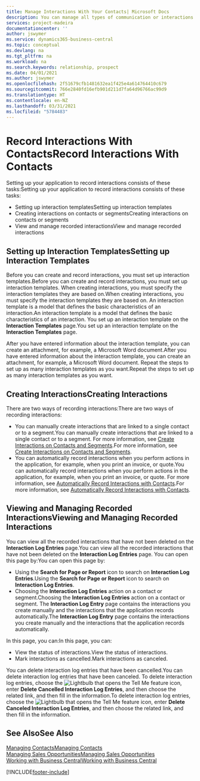 ```yaml
---
title: Manage Interactions With Your Contacts| Microsoft Docs
description: You can manage all types of communication or interactions between your company and your contacts, for example, letters, phone calls, meetings, and so on.
services: project-madeira
documentationcenter: ''
author: jswymer
ms.service: dynamics365-business-central
ms.topic: conceptual
ms.devlang: na
ms.tgt_pltfrm: na
ms.workload: na
ms.search.keywords: relationship, prospect
ms.date: 04/01/2021
ms.author: jswymer
ms.openlocfilehash: 2f51679cfb1481632ea1f425e4a614764410c679
ms.sourcegitcommit: 766e2840fd16efb901d211d7fa64d96766ac99d9
ms.translationtype: HT
ms.contentlocale: en-NZ
ms.lasthandoff: 03/31/2021
ms.locfileid: "5784483"
---
```

# <a name="record-interactions-with-contacts"></a><span data-ttu-id="bef02-103">Record Interactions With Contacts</span><span class="sxs-lookup"><span data-stu-id="bef02-103">Record Interactions With Contacts</span></span>
<span data-ttu-id="bef02-104">Setting up your application to record interactions consists of these tasks:</span><span class="sxs-lookup"><span data-stu-id="bef02-104">Setting up your application to record interactions consists of these tasks:</span></span>

* <span data-ttu-id="bef02-105">Setting up interaction templates</span><span class="sxs-lookup"><span data-stu-id="bef02-105">Setting up interaction templates</span></span>  
* <span data-ttu-id="bef02-106">Creating interactions on contacts or segments</span><span class="sxs-lookup"><span data-stu-id="bef02-106">Creating interactions on contacts or segments</span></span>  
* <span data-ttu-id="bef02-107">View and manage recorded interactions</span><span class="sxs-lookup"><span data-stu-id="bef02-107">View and manage recorded interactions</span></span>  

##  <a name="setting-up-interaction-templates"></a><span data-ttu-id="bef02-108">Setting up Interaction Templates</span><span class="sxs-lookup"><span data-stu-id="bef02-108">Setting up Interaction Templates</span></span>
<span data-ttu-id="bef02-109">Before you can create and record interactions, you must set up interaction templates.</span><span class="sxs-lookup"><span data-stu-id="bef02-109">Before you can create and record interactions, you must set up interaction templates.</span></span> <span data-ttu-id="bef02-110">When creating interactions, you must specify the interaction templates they are based on.</span><span class="sxs-lookup"><span data-stu-id="bef02-110">When creating interactions, you must specify the interaction templates they are based on.</span></span> <span data-ttu-id="bef02-111">An interaction template is a model that defines the basic characteristics of an interaction.</span><span class="sxs-lookup"><span data-stu-id="bef02-111">An interaction template is a model that defines the basic characteristics of an interaction.</span></span>
<span data-ttu-id="bef02-112">You set up an interaction template on the **Interaction Templates** page.</span><span class="sxs-lookup"><span data-stu-id="bef02-112">You set up an interaction template on the **Interaction Templates** page.</span></span>

<span data-ttu-id="bef02-113">After you have entered information about the interaction template, you can create an attachment, for example, a Microsoft Word document.</span><span class="sxs-lookup"><span data-stu-id="bef02-113">After you have entered information about the interaction template, you can create an attachment, for example, a Microsoft Word document.</span></span> <span data-ttu-id="bef02-114">Repeat the steps to set up as many interaction templates as you want.</span><span class="sxs-lookup"><span data-stu-id="bef02-114">Repeat the steps to set up as many interaction templates as you want.</span></span>  

## <a name="creating-interactions"></a><span data-ttu-id="bef02-115">Creating Interactions</span><span class="sxs-lookup"><span data-stu-id="bef02-115">Creating Interactions</span></span>
<span data-ttu-id="bef02-116">There are two ways of recording interactions:</span><span class="sxs-lookup"><span data-stu-id="bef02-116">There are two ways of recording interactions:</span></span>

* <span data-ttu-id="bef02-117">You can manually create interactions that are linked to a single contact or to a segment.</span><span class="sxs-lookup"><span data-stu-id="bef02-117">You can manually create interactions that are linked to a single contact or to a segment.</span></span> <span data-ttu-id="bef02-118">For more information, see [Create Interactions on Contacts and Segments](marketing-how-create-interactions.md).</span><span class="sxs-lookup"><span data-stu-id="bef02-118">For more information, see [Create Interactions on Contacts and Segments](marketing-how-create-interactions.md).</span></span>  
* <span data-ttu-id="bef02-119">You can automatically record interactions when you perform actions in the application, for example, when you print an invoice, or quote.</span><span class="sxs-lookup"><span data-stu-id="bef02-119">You can automatically record interactions when you perform actions in the application, for example, when you print an invoice, or quote.</span></span> <span data-ttu-id="bef02-120">For more information, see [Automatically Record Interactions with Contacts](marketing-auto-record-interactions.md).</span><span class="sxs-lookup"><span data-stu-id="bef02-120">For more information, see [Automatically Record Interactions with Contacts](marketing-auto-record-interactions.md).</span></span>

## <a name="viewing-and-managing-recorded-interactions"></a><span data-ttu-id="bef02-121">Viewing and Managing Recorded Interactions</span><span class="sxs-lookup"><span data-stu-id="bef02-121">Viewing and Managing Recorded Interactions</span></span>
<span data-ttu-id="bef02-122">You can view all the recorded interactions that have not been deleted on the **Interaction Log Entries** page.</span><span class="sxs-lookup"><span data-stu-id="bef02-122">You can view all the recorded interactions that have not been deleted on the **Interaction Log Entries** page.</span></span> <span data-ttu-id="bef02-123">You can open this page by:</span><span class="sxs-lookup"><span data-stu-id="bef02-123">You can open this page by:</span></span>

* <span data-ttu-id="bef02-124">Using the **Search for Page or Report** icon to search on **Interaction Log Entries**.</span><span class="sxs-lookup"><span data-stu-id="bef02-124">Using the **Search for Page or Report** icon to search on **Interaction Log Entries**.</span></span>
* <span data-ttu-id="bef02-125">Choosing the **Interaction Log Entries** action on a contact or segment.</span><span class="sxs-lookup"><span data-stu-id="bef02-125">Choosing the **Interaction Log Entries** action on a contact or segment.</span></span>
  <span data-ttu-id="bef02-126">The **Interaction Log Entry** page contains the interactions you create manually and the interactions that the application records automatically.</span><span class="sxs-lookup"><span data-stu-id="bef02-126">The **Interaction Log Entry** page contains the interactions you create manually and the interactions that the application records automatically.</span></span>

<span data-ttu-id="bef02-127">In this page, you can:</span><span class="sxs-lookup"><span data-stu-id="bef02-127">In this page, you can:</span></span>

* <span data-ttu-id="bef02-128">View the status of interactions.</span><span class="sxs-lookup"><span data-stu-id="bef02-128">View the status of interactions.</span></span>
* <span data-ttu-id="bef02-129">Mark interactions as cancelled.</span><span class="sxs-lookup"><span data-stu-id="bef02-129">Mark interactions as canceled.</span></span>

<span data-ttu-id="bef02-130">You can delete interaction log entries that have been cancelled.</span><span class="sxs-lookup"><span data-stu-id="bef02-130">You can delete interaction log entries that have been canceled.</span></span> <span data-ttu-id="bef02-131">To delete interaction log entries, choose the ![Lightbulb that opens the Tell Me feature](media/ui-search/search_small.png "Tell me what you want to do") icon, enter **Delete Cancelled Interaction Log Entries**, and then choose the related link, and then fill in the information.</span><span class="sxs-lookup"><span data-stu-id="bef02-131">To delete interaction log entries, choose the ![Lightbulb that opens the Tell Me feature](media/ui-search/search_small.png "Tell me what you want to do") icon, enter **Delete Canceled Interaction Log Entries**, and then choose the related link, and then fill in the information.</span></span>

## <a name="see-also"></a><span data-ttu-id="bef02-132">See Also</span><span class="sxs-lookup"><span data-stu-id="bef02-132">See Also</span></span>
[<span data-ttu-id="bef02-133">Managing Contacts</span><span class="sxs-lookup"><span data-stu-id="bef02-133">Managing Contacts</span></span>](marketing-contacts.md)  
[<span data-ttu-id="bef02-134">Managing Sales Opportunities</span><span class="sxs-lookup"><span data-stu-id="bef02-134">Managing Sales Opportunities</span></span>](marketing-manage-sales-opportunities.md)  
[<span data-ttu-id="bef02-135">Working with Business Central</span><span class="sxs-lookup"><span data-stu-id="bef02-135">Working with Business Central</span></span>](ui-work-product.md)  


[!INCLUDE[footer-include](includes/footer-banner.md)]